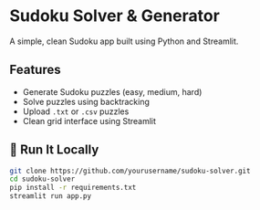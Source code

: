 # Sudoku Solver & Generator

A simple, clean Sudoku app built using Python and Streamlit.

## Features
- Generate Sudoku puzzles (easy, medium, hard)
- Solve puzzles using backtracking
- Upload `.txt` or `.csv` puzzles
- Clean grid interface using Streamlit

## 🚀 Run It Locally

```bash
git clone https://github.com/yourusername/sudoku-solver.git
cd sudoku-solver
pip install -r requirements.txt
streamlit run app.py
